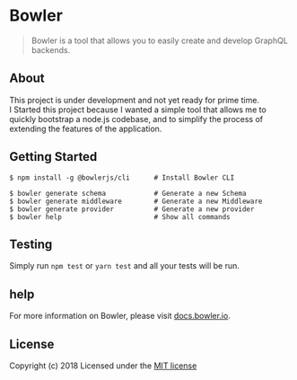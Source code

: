 # Bowler

> Bowler is a tool that allows you to easily create and develop GraphQL backends.

## About
This project is under development and not yet ready for prime time.  
   I Started this project because I wanted a simple tool that allows me to quickly bootstrap a node.js codebase,
   and to simplify the process of extending the features of the application. 
   
   ## Getting Started
   ```
   $ npm install -g @bowlerjs/cli      # Install Bowler CLI
   
   $ bowler generate schema            # Generate a new Schema
   $ bowler generate middleware        # Generate a new Middleware
   $ bowler generate provider          # Generate a new provider
   $ bowler help                       # Show all commands
   ```
## Testing
Simply run `npm test` or `yarn test` and all your tests will be run.

## help
For more information on Bowler, please visit [docs.bowler.io](https://docs.bowler.io).

## License
Copyright (c) 2018
Licensed under the [MIT license](LICENSE)
